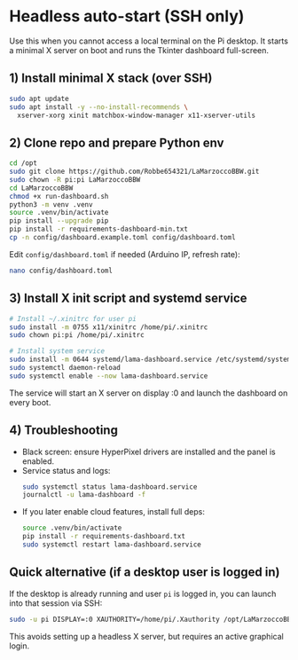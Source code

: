 # Headless auto-start (SSH only)

Use this when you cannot access a local terminal on the Pi desktop. It starts a minimal X server on boot and runs the Tkinter dashboard full-screen.

## 1) Install minimal X stack (over SSH)

```bash
sudo apt update
sudo apt install -y --no-install-recommends \
  xserver-xorg xinit matchbox-window-manager x11-xserver-utils
```

## 2) Clone repo and prepare Python env

```bash
cd /opt
sudo git clone https://github.com/Robbe654321/LaMarzoccoBBW.git
sudo chown -R pi:pi LaMarzoccoBBW
cd LaMarzoccoBBW
chmod +x run-dashboard.sh
python3 -m venv .venv
source .venv/bin/activate
pip install --upgrade pip
pip install -r requirements-dashboard-min.txt
cp -n config/dashboard.example.toml config/dashboard.toml
```

Edit `config/dashboard.toml` if needed (Arduino IP, refresh rate):

```bash
nano config/dashboard.toml
```

## 3) Install X init script and systemd service

```bash
# Install ~/.xinitrc for user pi
sudo install -m 0755 x11/xinitrc /home/pi/.xinitrc
sudo chown pi:pi /home/pi/.xinitrc

# Install system service
sudo install -m 0644 systemd/lama-dashboard.service /etc/systemd/system/lama-dashboard.service
sudo systemctl daemon-reload
sudo systemctl enable --now lama-dashboard.service
```

The service will start an X server on display :0 and launch the dashboard on every boot.

## 4) Troubleshooting

- Black screen: ensure HyperPixel drivers are installed and the panel is enabled.
- Service status and logs:
  ```bash
  sudo systemctl status lama-dashboard.service
  journalctl -u lama-dashboard -f
  ```
- If you later enable cloud features, install full deps:
  ```bash
  source .venv/bin/activate
  pip install -r requirements-dashboard.txt
  sudo systemctl restart lama-dashboard.service
  ```

## Quick alternative (if a desktop user is logged in)

If the desktop is already running and user `pi` is logged in, you can launch into that session via SSH:

```bash
sudo -u pi DISPLAY=:0 XAUTHORITY=/home/pi/.Xauthority /opt/LaMarzoccoBBW/run-dashboard.sh >/dev/null 2>&1 &
```

This avoids setting up a headless X server, but requires an active graphical login.

